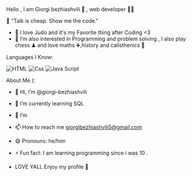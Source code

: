 Hello , I am Giorgi bezhiashvili 🧍 , web developer 👨‍💻

🚀 "Talk is cheap. Show me the code." 

- 🥋 I love Judo and it's my Favorite thing after Coding <3
- 👀 I’m also interested in Programming and problem solving , I also
   play chess ♟ and love maths ➕,history and calisthenics 💪

Languages I Know:

![HTML](https://www.shareicon.net/download/2016/08/01/639868_development.ico)
![Css](https://codybonney.com/images/1x1/tags/400x400/css.png)
![Java Script]([https://codybonney.com/images/1x1/tags/400x400/css.png](https://seeklogo.com/images/J/javascript-logo-E967E87D74-seeklogo.com.png))

About Me (:  
- 👋 Hi, I’m @giorgi-bezhiashvili
- 🌱 I’m currently learning SQL
- 💞️ I’m 
- 📫 How to reach me giorgibezhiashvili5@gmail.com
- 😄 Pronouns: he/him
- ⚡ Fun fact: I am learning programming since i was 10 .

- LOVE YALL Enjoy my profile 💞️
<!---
giorgi-bezhiashvili/giorgi-bezhiashvili is a ✨ special ✨ repository because its `README.md` (this file) appears on your GitHub profile.
You can click the Preview link to take a look at your changes.
--->
